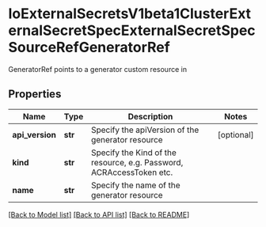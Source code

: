 # IoExternalSecretsV1beta1ClusterExternalSecretSpecExternalSecretSpecSourceRefGeneratorRef

GeneratorRef points to a generator custom resource in
## Properties
Name | Type | Description | Notes
------------ | ------------- | ------------- | -------------
**api_version** | **str** | Specify the apiVersion of the generator resource | [optional] 
**kind** | **str** | Specify the Kind of the resource, e.g. Password, ACRAccessToken etc. | 
**name** | **str** | Specify the name of the generator resource | 

[[Back to Model list]](../README.md#documentation-for-models) [[Back to API list]](../README.md#documentation-for-api-endpoints) [[Back to README]](../README.md)


